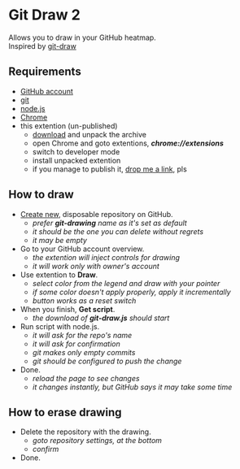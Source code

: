 # Git Draw 2

Allows you to draw in your GitHub heatmap.  
Inspired by [git-draw](https://github.com/ben174/git-draw)  

## Requirements

* [GitHub account](https://github.com/join)
* [git](https://git-scm.com/downloads)
* [node.js](https://nodejs.org)
* [Chrome](https://www.google.com/chrome)
* this extention (un-published)
  * [download](https://github.com/determin1st/git-draw2/blob/master/git-draw2.7z) and unpack the archive
  * open Chrome and goto extentions, ***chrome://extensions***
  * switch to developer mode
  * install unpacked extention
  * if you manage to publish it, [drop me a link](https://t.me/determin1st), pls

## How to draw

* [Create new](https://github.com/new), disposable repository on GitHub.
  * *prefer **git-drawing** name as it's set as default*
  * *it should be the one you can delete without regrets*
  * *it may be empty*
* Go to your GitHub account overview.
  * *the extention will inject controls for drawing*
  * *it will work only with owner's account*
* Use extention to **Draw**.
  * *select color from the legend and draw with your pointer*
  * *if some color doesn't apply properly, apply it incrementally*
  * *button works as a reset switch*
* When you finish, **Get script**.
  * *the download of **git-draw.js** should start*
* Run script with node.js.
  * *it will ask for the repo's name*
  * *it will ask for confirmation*
  * *git makes only empty commits*
  * *git should be configured to push the change*
* Done.
  * *reload the page to see changes*
  * *it changes instantly, but GitHub says it may take some time*

## How to erase drawing

* Delete the repository with the drawing.
  * *goto repository settings, at the bottom*
  * *confirm*
* Done.



